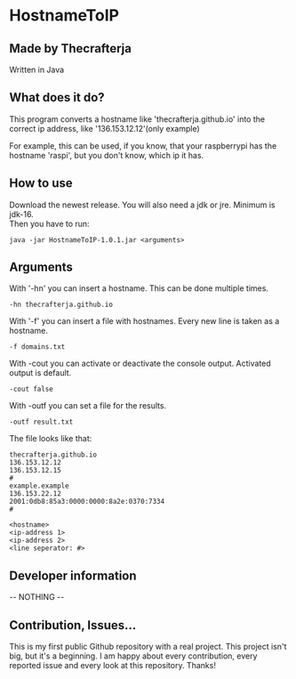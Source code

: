 # HostnameToIP
<h2>Made by Thecrafterja</h2>
Written in Java

## What does it do?
This program converts a hostname like 'thecrafterja.github.io' into the correct ip address, like '136.153.12.12'(only example)

For example, this can be used, if you know, that your raspberrypi has the hostname 'raspi', but you don't know, which ip it has.


## How to use
Download the newest release. You will also need a jdk or jre. Minimum is jdk-16.<br>
Then you have to run:
```
java -jar HostnameToIP-1.0.1.jar <arguments>
```

## Arguments
With '-hn' you can insert a hostname. This can be done multiple times.
```
-hn thecrafterja.github.io
```

With '-f' you can insert a file with hostnames. Every new line is taken as a hostname.
```
-f domains.txt
```

With -cout you can activate or deactivate the console output. Activated output is default.
```
-cout false
```

With -outf you can set a file for the results.
```
-outf result.txt
```
The file looks like that:
```
thecrafterja.github.io
136.153.12.12
136.153.12.15
#
example.example
136.153.22.12
2001:0db8:85a3:0000:0000:8a2e:0370:7334
#
```
```
<hostname>
<ip-address 1>
<ip-address 2>
<line seperator: #>
```

## Developer information
-- NOTHING --

## Contribution, Issues...
This is my first public Github repository with a real project. This project isn't big, but it's a beginning. I am happy about every contribution, every reported issue and every look at this repository. Thanks!
